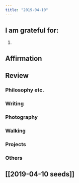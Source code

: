```yaml
---
title: "2019-04-10"
---
```

## I am grateful for:
1. 

## Affirmation

## Review
### Philosophy etc.

### Writing

### Photography

### Walking

### Projects

### Others

## [[2019-04-10 seeds]]
